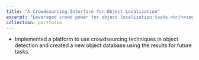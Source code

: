 ```yaml
---
title: "A Crowdsourcing Interface for Object Localization"
excerpt: "Leveraged crowd power for object localization tasks.<br/><img src='/images/face.png' width='450' height='280' >"
collection: portfolio
---
```


- Implemented a platform to use crowdsourcing techniques in object detection and created a new object database using the results for future tasks.
